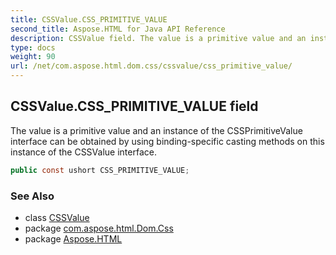 ```yaml
---
title: CSSValue.CSS_PRIMITIVE_VALUE
second_title: Aspose.HTML for Java API Reference
description: CSSValue field. The value is a primitive value and an instance of the CSSPrimitiveValue interface can be obtained by using binding-specific casting methods on this instance of the CSSValue interface
type: docs
weight: 90
url: /net/com.aspose.html.dom.css/cssvalue/css_primitive_value/
---
```

## CSSValue.CSS_PRIMITIVE_VALUE field

The value is a primitive value and an instance of the CSSPrimitiveValue interface can be obtained by using binding-specific casting methods on this instance of the CSSValue interface.

```java
public const ushort CSS_PRIMITIVE_VALUE;
```

### See Also

* class [CSSValue](../)
* package [com.aspose.html.Dom.Css](../../cssvalue/)
* package [Aspose.HTML](../../../)
